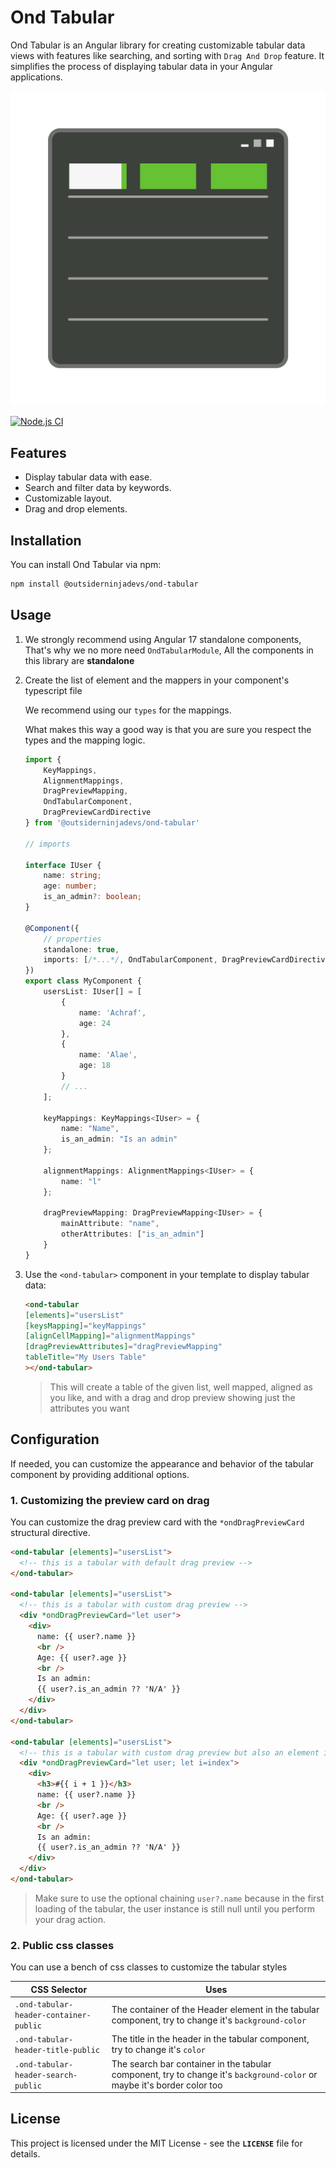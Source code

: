 # Ond Tabular

Ond Tabular is an Angular library for creating customizable tabular data views with features like searching, and sorting with `Drag And Drop` feature. It simplifies the process of displaying tabular data in your Angular applications.

![@outsiderninjadevs/tabular logo](https://raw.githubusercontent.com/achrafmataich/ond-tabular/master/projects/outsiderninjadevs/tabular/assets/ond-tabular-logo.png)

[![Node.js CI](https://github.com/achrafmataich/ond-tabular/actions/workflows/nodjs.yaml/badge.svg)](https://github.com/achrafmataich/ond-tabular/actions/workflows/nodjs.yaml)

## Features

- Display tabular data with ease.
- Search and filter data by keywords.
- Customizable layout.
- Drag and drop elements.

## Installation

You can install Ond Tabular via npm:

```bash
npm install @outsiderninjadevs/ond-tabular
```

## Usage

1. We strongly recommend using Angular 17 standalone components, That's why we no more need `OndTabularModule`, All the components in this library are __standalone__

2. Create the list of element and the mappers in your component's typescript file

   We recommend using our `types` for the mappings.

   What makes this way a good way is that you are sure you respect the types and the mapping logic.

    ```ts
    import {
        KeyMappings, 
        AlignmentMappings, 
        DragPreviewMapping, 
        OndTabularComponent, 
        DragPreviewCardDirective
    } from '@outsiderninjadevs/ond-tabular'

    // imports

    interface IUser {
        name: string;
        age: number;
        is_an_admin?: boolean;
    }

    @Component({
        // properties
        standalone: true,
        imports: [/*...*/, OndTabularComponent, DragPreviewCardDirective],
    })
    export class MyComponent {
        usersList: IUser[] = [
            {
                name: 'Achraf',
                age: 24
            },
            {
                name: 'Alae',
                age: 18
            }
            // ...
        ];

        keyMappings: KeyMappings<IUser> = {
            name: "Name",
            is_an_admin: "Is an admin"
        };

        alignmentMappings: AlignmentMappings<IUser> = {
            name: "l"
        };

        dragPreviewMapping: DragPreviewMapping<IUser> = {
            mainAttribute: "name",
            otherAttributes: ["is_an_admin"]
        }
    }
    ```

3. Use the `<ond-tabular>` component in your template to display tabular data:

    ```html
    <ond-tabular
    [elements]="usersList"
    [keysMapping]="keyMappings"
    [alignCellMapping]="alignmentMappings"
    [dragPreviewAttributes]="dragPreviewMapping"
    tableTitle="My Users Table"
    ></ond-tabular>
    ```

   > This will create a table of the given list, well mapped, aligned as you like, and with a drag and drop preview showing just the attributes you want

## Configuration

If needed, you can customize the appearance and behavior of the tabular component by providing additional options.

### 1. Customizing the preview card on drag

You can customize the drag preview card with the `*ondDragPreviewCard` structural directive.

```html
<ond-tabular [elements]="usersList">
  <!-- this is a tabular with default drag preview -->
</ond-tabular>

<ond-tabular [elements]="usersList">
  <!-- this is a tabular with custom drag preview -->
  <div *ondDragPreviewCard="let user">
    <div>
      name: {{ user?.name }}
      <br />
      Age: {{ user?.age }}
      <br />
      Is an admin:
      {{ user?.is_an_admin ?? 'N/A' }}
    </div>
  </div>
</ond-tabular>

<ond-tabular [elements]="usersList">
  <!-- this is a tabular with custom drag preview but also an element index in the table -->
  <div *ondDragPreviewCard="let user; let i=index">
    <div>
      <h3>#{{ i + 1 }}</h3>
      name: {{ user?.name }}
      <br />
      Age: {{ user?.age }}
      <br />
      Is an admin:
      {{ user?.is_an_admin ?? 'N/A' }}
    </div>
  </div>
</ond-tabular>
```

> Make sure to use the optional chaining `user?.name` because in the first loading of the tabular, the user instance is still null until you perform your drag action.

### 2. Public css classes

You can use a bench of css classes to customize the tabular styles

| CSS Selector                           | Uses                                                                                                                    |
|----------------------------------------|-------------------------------------------------------------------------------------------------------------------------|
| `.ond-tabular-header-container-public` | The container of the Header element in the tabular component, try to change it's `background-color`                     |
| `.ond-tabular-header-title-public`     | The title in the header in the tabular component, try to change it's `color`                                            |
| `.ond-tabular-header-search-public`    | The search bar container in the tabular component, try to change it's `background-color` or maybe it's border color too |

## License

This project is licensed under the MIT License - see the **`LICENSE`** file for details.
